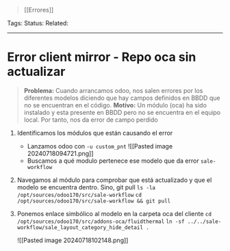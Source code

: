 > [[Errores]]

Tags: 
Status: 
Related: 

___

# Error client mirror - Repo oca sin actualizar

>**Problema:** Cuando arrancamos odoo, nos salen errores por los diferentes modelos diciendo que hay campos definidos en BBDD que no se encuentran en el código.
>**Motivo:** Un módulo (oca) ha sido instalado y esta presente en BBDD pero no se encuentra en el equipo local. Por tanto, nos da error de campo perdido

1. Identificamos los módulos que están causando el error 
	- Lanzamos odoo con `-u custom_pnt`
		![[Pasted image 20240718094721.png]]
	- Buscamos a qué modulo pertenece ese modelo que da error
		`sale-workflow`
1. Navegamos al módulo para comprobar que está actualizado y que el modelo se encuentra dentro. Sino, git pull
	`ls -la /opt/sources/odoo170/src/sale-workflow`
	`cd /opt/sources/odoo170/src/sale-workflow && git pull`
1. Ponemos enlace simbólico al modelo en la carpeta oca del cliente
	`cd /opt/sources/odoo170/src/addons-oca/fluidthermal`
	`ln -sf ../../sale-workflow/sale_layout_category_hide_detail .`
	
	![[Pasted image 20240718102148.png]]
	